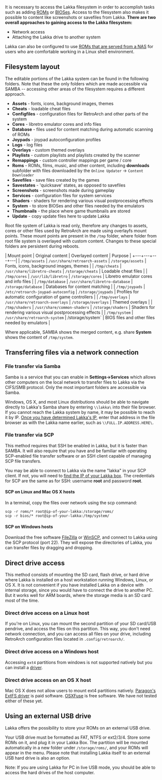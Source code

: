 It is necessary to access the Lakka filesystem in order to accomplish tasks such as adding [ROMs](ROMs) or [BIOSes](BIOSes). Access to the filesystem also makes it possible to content like screenshots or savefiles from Lakka. **There are two overall approaches to gaining access to the Lakka filesystem:**

 * Network access
 * Attaching the Lakka drive to another system

Lakka can also be configured to use [ROMs that are served from a NAS](Serving-ROMs-from-a-NAS) for users who are comfortable working in a Linux shell environment.

## Filesystem layout

The editable portions of the Lakka system can be found in the following folders. Note that these the only folders which are made accessible via SAMBA -- accessing other areas of the filesystem requires a different approach.

 * **Assets** - fonts, icons, background images, themes
 * **Cheats** - loadable cheat files
 * **Configfiles** - configuration files for RetroArch and other parts of the system
 * **Cores** - libretro emulator cores and info files
 * **Database** - files used for content matching during automatic scanning of ROMs
 * **Joypads** - joypad autoconfiguration profiles
 * **Logs** - log files
 * **Overlays** - custom themed overlays
 * **Playlists** - custom playlists and playlists created by the scanner
 * **Remappings** - custom controller mappings per game / core
 * **Roms** - ROMs, films, music, and other content, including **downloads** subfolder with files downloaded by the `Online Updater` &rarr; `Content Downloader`
 * **Savefiles** - save files created by the games
 * **Savestates** - 'quicksave' states, as opposed to savefiles
 * **Screenshots** - screenshots made during gameplay
 * **Services** - configuration files for system services
 * **Shaders** - shaders for rendering various visual postprocessing effects
 * **System** - to store BIOSes and other files needed by the emulators
 * **Thumbnails** - the place where game thumbnails are stored
 * **Update** - copy update files here to update Lakka

Root file system of Lakka is read only, therefore any changes to assets, cores or other files used by RetroArch are made using overlayfs mount points. These mount points are present in the `/tmp` folder, where folder from root file system is overlayed with custom content. Changes to these special folders are persistent during reboots.

| Mount point | Original content | Overlayed content | Purpose |
+---+---+---+---|
| `/tmp/assets` | `/usr/share/retroarch-assets` | `/storage/assets` | Fonts, icons, background images, themes |
| `/tmp/cheats` | `/usr/share/libretro-cheats` | `/storage/cheats` | Loadable cheat files |
| `/tmp/cores` | `/usr/lib/libretro` | `/storage/cores` | Libretro emulator cores and info files |
| `/tmp/database` | `/usr/share/libretro-database` | `/storage/database` | Databases for content matching |
| `/tmp/joypads` | `/etc/retroarch-joypad-autoconfig` | `/storage/joypads` | Profiles for automatic configuration of game controllers |
| `/tmp/overlays` | `/usr/share/retroarch-overlays` | `/storage/overlays` | Themed overlays |
| `/tmp/shaders` | `/usr/share/common-shaders` | `/storage/shaders` | Shaders for rendering various visual postprocessing effects |
| `/tmp/system` | `/usr/share/retroarch-system` | /storage/system` | BIOS files and other files needed by emulators |

Where applicable, SAMBA shows the merged content, e.g. share **System** shows the content of `/tmp/system`.

## Transferring files via a network connection

### File transfer via Samba

Samba is a service that you can enable in **Settings->Services** which allows other computers on the local network to transfer files to Lakka via the CIFS/SMB protocol.  Only the most important folders are accessible via Samba.

Windows, OS X, and most Linux distributions should be able to navigate directly to Lakka's Samba share by entering `\\lakka\` into their file browser. If you cannot reach the Lakka system by name, it may be possible to reach it by IP. [Once you have determined Lakka's IP](Finding-the-IP-of-your-Lakka-box), enter that address in the file browser as with the Lakka name earlier, such as `\\FULL.IP.ADDRESS.HERE\`.

### File transfer via SCP

This method requires that SSH be enabled in Lakka, but it is faster than SAMBA. It will also require that you have and be familiar with operating SCP-enabled file transfer software or an SSH client capable of managing SCP file transfers.

You may be able to connect to Lakka via the name "lakka" in your SCP client. If not, you will need to [find the IP of your Lakka box](Finding-the-IP-of-your-Lakka-box).
The credentials for SCP are the same as for SSH: username **root** and password **root**.

#### SCP on Linux and Mac OS X hosts

In a terminal, copy the files over network using the scp command:

    scp -r roms/* root@ip-of-your-lakka:/storage/roms/
    scp -r bios/* root@ip-of-your-lakka:/tmp/system/

#### SCP on Windows hosts

Download the free software [FileZilla](https://filezilla-project.org) or [WinSCP](https://winscp.net), and connect to Lakka using the SCP protocol (port 22). They will expose the directories of Lakka, you can transfer files by dragging and dropping.

## Direct drive access

This method consists of mounting the SD card, flash drive, or hard drive where Lakka is installed on a host workstation running Windows, Linux, or OS X. It is not convenient if you have installed Lakka on a device with internal storage, since you would have to connect the drive to another PC. But it works well for ARM boards, where the storage media is an SD card most of the time.

### Direct drive access on a Linux host

If you're on Linux, you can mount the second partition of your SD card/USB pendrive, and access the files on this partition. This way, you don't need network connection, and you can access all files on your drive, including RetroArch configuration files located in `.config/retroarch/`.

### Direct drive access on a Windows host

Accessing `ext4` partitions from windows is not supported natively but you can install a [driver](http://www.howtogeek.com/112888/3-ways-to-access-your-linux-partitions-from-windows/).

### Direct drive access on an OS X host

Mac OS X does not allow users to mount ext4 partitions natively. [Paragon's ExtFS driver](http://www.paragon-software.com/home/extfs-mac/) is paid software. [OSXFuse](http://osxdaily.com/2014/03/20/mount-ext-linux-file-system-mac/) is free software. We have not tested either of these yet.

## Using an external USB drive

Lakka offers the possibility to store your ROMs on an external USB drive. 

Your USB drive must be formatted as FAT, NTFS or ext2/3/4. Store some ROMs on it, and plug it in your Lakka Box. The partition will be mounted automatically in a new folder under `/storage/roms/`, and your ROMs will appear in the menu. Please note that installing Lakka itself to an external USB hard drive is also an option.

Note: If you are using Lakka for PC in live USB mode, you should be able to access the hard drives of the host computer.
